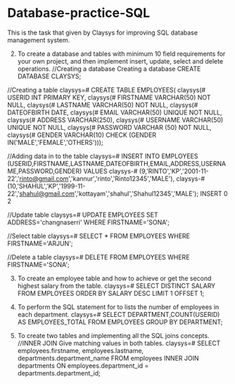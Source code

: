 # Database-practice-SQL
This is the task that given by Claysys for improving SQL database management system.

2. To create a database and tables with minimum 10 field requirements for your own project, and
then implement insert, update, select and delete operations.
//Creating a database
Creating a database  CREATE DATABASE CLAYSYS;

//Creating a table
claysys=# CREATE TABLE EMPLOYEES(
claysys(# USERID INT PRIMARY KEY,
claysys(# FIRSTNAME VARCHAR(50) NOT NULL,
claysys(# LASTNAME VARCHAR(50) NOT NULL,
claysys(# DATEOFBIRTH DATE,
claysys(# EMAIL VARCHAR(50) UNIQUE NOT NULL,
claysys(# ADDRESS VARCHAR(250),
claysys(# USERNAME VARCHAR(50) UNIQUE NOT NULL,
claysys(# PASSWORD VARCHAR (50) NOT NULL,
claysys(# GENDER VARCHAR(10) CHECK (GENDER IN('MALE','FEMALE','OTHERS')));

//Adding data in to the table
claysys=# INSERT INTO EMPLOYEES (USERID,FIRSTNAME,LASTNAME,DATEOFBIRTH,EMAIL,ADDRESS,USERNAME,PASSWORD,GENDER) VALUES
claysys-# (9,'RINTO','KP','2001-11-22','rinto@gmail.com','kannur','rinto','Rinto12345','MALE'),
claysys-# (10,'SHAHUL','KP','1999-11-22','shahul@gmail.com','kottayam','shahul','Shahul12345','MALE');
INSERT 0 2

//Update table 
claysys=# UPDATE EMPLOYEES SET ADDRESS='changnaserri' WHERE FIRSTNAME='SONA';

//Select table
claysys=# SELECT * FROM EMPLOYEES WHERE FIRSTNAME='ARJUN';

//Delete a table 
claysys=# DELETE FROM EMPLOYEES WHERE FIRSTNAME='SONA';

3. To create an employee table and how to achieve or get the second highest salary from the table.
   claysys=# SELECT DISTINCT SALARY FROM EMPLOYEES ORDER BY SALARY DESC LIMIT 1 OFFSET 1;
   
5. To perform the SQL statement for to lists the number of employees in each department.
  claysys=# SELECT DEPARTMENT,COUNT(USERID) AS EMPLOYEES_TOTAL FROM EMPLOYEES GROUP BY DEPARTMENT;

5. To create two tables and implementing all the SQL joins concepts.
//INNER JOIN
Give matching values in both tables.
claysys=# SELECT employees.firstname, employees.lastname, departments.department_name
FROM employees
INNER JOIN departments ON employees.department_id = departments.department_id;

